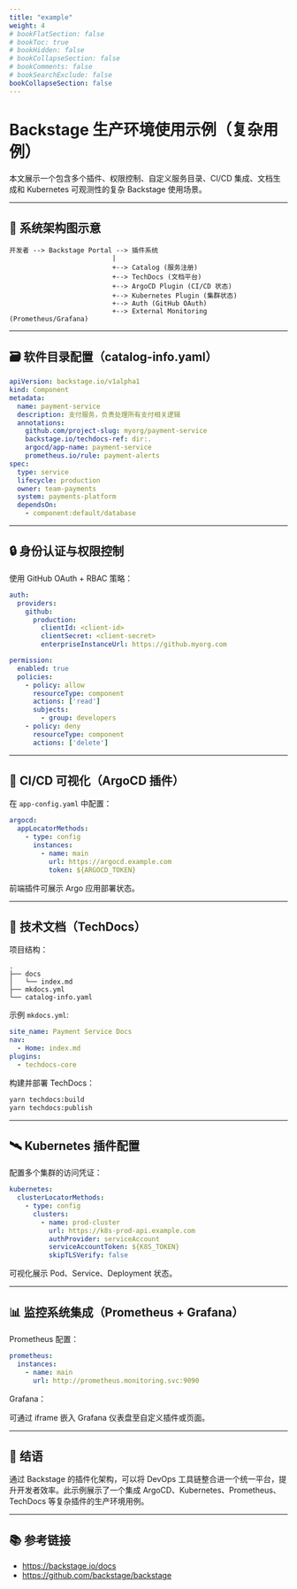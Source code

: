 ```yaml
---
title: "example"
weight: 4
# bookFlatSection: false
# bookToc: true
# bookHidden: false
# bookCollapseSection: false
# bookComments: false
# bookSearchExclude: false
bookCollapseSection: false
---
```


# Backstage 生产环境使用示例（复杂用例）

本文展示一个包含多个插件、权限控制、自定义服务目录、CI/CD 集成、文档生成和 Kubernetes 可观测性的复杂 Backstage 使用场景。

---

## 🧩 系统架构图示意

```
开发者 --> Backstage Portal --> 插件系统
                          |
                          +--> Catalog (服务注册)
                          +--> TechDocs (文档平台)
                          +--> ArgoCD Plugin (CI/CD 状态)
                          +--> Kubernetes Plugin (集群状态)
                          +--> Auth (GitHub OAuth)
                          +--> External Monitoring (Prometheus/Grafana)
```

---

## 🗃 软件目录配置（catalog-info.yaml）

```yaml
apiVersion: backstage.io/v1alpha1
kind: Component
metadata:
  name: payment-service
  description: 支付服务，负责处理所有支付相关逻辑
  annotations:
    github.com/project-slug: myorg/payment-service
    backstage.io/techdocs-ref: dir:.
    argocd/app-name: payment-service
    prometheus.io/rule: payment-alerts
spec:
  type: service
  lifecycle: production
  owner: team-payments
  system: payments-platform
  dependsOn:
    - component:default/database
```

---

## 🔒 身份认证与权限控制

使用 GitHub OAuth + RBAC 策略：

```yaml
auth:
  providers:
    github:
      production:
        clientId: <client-id>
        clientSecret: <client-secret>
        enterpriseInstanceUrl: https://github.myorg.com

permission:
  enabled: true
  policies:
    - policy: allow
      resourceType: component
      actions: ['read']
      subjects:
        - group: developers
    - policy: deny
      resourceType: component
      actions: ['delete']
```

---

## 🚀 CI/CD 可视化（ArgoCD 插件）

在 `app-config.yaml` 中配置：

```yaml
argocd:
  appLocatorMethods:
    - type: config
      instances:
        - name: main
          url: https://argocd.example.com
          token: ${ARGOCD_TOKEN}
```

前端插件可展示 Argo 应用部署状态。

---

## 📄 技术文档（TechDocs）

项目结构：

```
.
├── docs
│   └── index.md
├── mkdocs.yml
└── catalog-info.yaml
```

示例 `mkdocs.yml`:

```yaml
site_name: Payment Service Docs
nav:
  - Home: index.md
plugins:
  - techdocs-core
```

构建并部署 TechDocs：

```bash
yarn techdocs:build
yarn techdocs:publish
```

---

## 🛰 Kubernetes 插件配置

配置多个集群的访问凭证：

```yaml
kubernetes:
  clusterLocatorMethods:
    - type: config
      clusters:
        - name: prod-cluster
          url: https://k8s-prod-api.example.com
          authProvider: serviceAccount
          serviceAccountToken: ${K8S_TOKEN}
          skipTLSVerify: false
```

可视化展示 Pod、Service、Deployment 状态。

---

## 📊 监控系统集成（Prometheus + Grafana）

Prometheus 配置：

```yaml
prometheus:
  instances:
    - name: main
      url: http://prometheus.monitoring.svc:9090
```

Grafana：

可通过 iframe 嵌入 Grafana 仪表盘至自定义插件或页面。

---

## 🎯 结语

通过 Backstage 的插件化架构，可以将 DevOps 工具链整合进一个统一平台，提升开发者效率。此示例展示了一个集成 ArgoCD、Kubernetes、Prometheus、TechDocs 等复杂插件的生产环境用例。

---

## 📚 参考链接

- https://backstage.io/docs
- https://github.com/backstage/backstage
